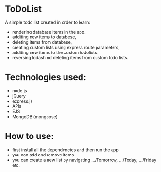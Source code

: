 # ToDoList
A simple todo list created in order to learn:
* rendering database items in the app, 
* additing new items to databese, 
* deleting items from database, 
* creating custom lists using express route parameters, 
* additing new items to the custom todolists, 
* reversing lodash nd deleting items from custom todo lists.

# Technologies used: 
* node.js
* jQuery
* express.js
* APIs
* EJS
* MongoDB (mongoose)

# How to use:
* first install all the dependencies and then run the app
* you can add and remove items
* you can create a new list by navigating .../Tomorrow, .../Today, .../Friday etc.
